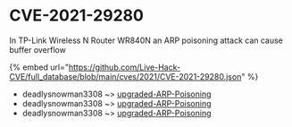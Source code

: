 # CVE-2021-29280

In TP-Link Wireless N Router WR840N an ARP poisoning attack can cause buffer overflow

{% embed url="https://github.com/Live-Hack-CVE/full_database/blob/main/cves/2021/CVE-2021-29280.json" %}


* deadlysnowman3308 ~> [upgraded-ARP-Poisoning](https://www.alice-snow.ru/2021/database/cve-2021-29280/upgraded-arp-poisoning-deadlysnowman3308)
* deadlysnowman3308 ~> [upgraded-ARP-Poisoning](https://www.alice-snow.ru/2021/database/cve-2021-29280/upgraded-arp-poisoning-deadlysnowman3308)
* deadlysnowman3308 ~> [upgraded-ARP-Poisoning](https://www.alice-snow.ru/2021/database/cve-2021-29280/upgraded-arp-poisoning-deadlysnowman3308)